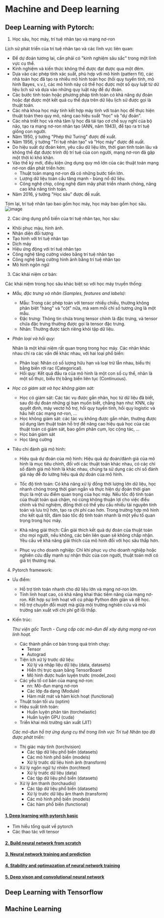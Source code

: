 # Machine and Deep learning

## Deep Learning with Pytorch:

1. Học sâu, học máy, trí tuệ nhân tạo và mạng nơ-ron

  Lịch sử phát triển của trí tuệ nhân tạo và các lĩnh vực liên quan:
  - Để dự đoán tương lai, cần phải có "kinh nghiệm sâu sắc" trong một lĩnh vực cụ thể.
  - Kinh nghiệm và kiến thức không thể được đạt được qua một đêm.
  - Dựa vào các phép tính xác suất, phù hợp với mô hình (pattern fit), các nhà toán học đã tạo ra nhiều mô hình toán học (hồi quy tuyến tính, mô hình Bayes, v.v.), các mô hình này có thể học được một số quy luật từ dữ liệu lịch sử và dựa vào những quy luật này để dự đoán.
  - Các bước tính toán hoặc phương pháp tính toán có khả năng dự đoán hoặc đạt được một kết quả cụ thể dựa trên dữ liệu lịch sử được gọi là thuật toán.
  - Các nhà khoa học máy tính kết hợp máy tính với toán học để thực hiện thuật toán theo quy mô, nâng cao hiệu suất "học" và "dự đoán".
  - Các nhà triết học và nhà tâm lý học đã tái tạo cơ chế suy nghĩ của bộ não, tạo ra mạng nơ-ron nhân tạo (ANN, năm 1943), để tạo ra trí tuệ giống con người.
  - Năm 1950, ý tưởng "Phép thử Turing" được đề xuất.
  - Năm 1956, ý tưởng "Trí tuệ nhân tạo" và "Học máy" được đề xuất.
  - Do hiệu suất dự đoán kém, yêu cầu dữ liệu lớn, thời gian tính toán lâu và không thể đạt được trình độ trí tuệ của con người, mạng nơ-ron đã gặp một thời kì khó khăn.
  - Vào thế kỷ mới, điều kiện ứng dụng quy mô lớn của các thuật toán mạng nơ-ron dần phát triển hơn:
    - Thuật toán mạng nơ-ron đã có những bước tiến lớn.
    - Lượng dữ liệu toàn cầu tăng mạnh - bùng nổ dữ liệu.
    - Công nghệ chip, công nghệ đám mây phát triển nhanh chóng, nâng cao khả năng tính toán.
  - Năm 2016, ý tưởng "Học sâu" được đề xuất.
 
Tóm lại, trí tuệ nhân tạo bao gồm học máy, học máy bao gồm học sâu.
![image](https://github.com/duythanh22/Machine-and-Deep-Learning/assets/84120300/28324c8c-bda9-4969-a57d-db5ac33350f5)

2. Các ứng dụng phổ biến của trí tuệ nhân tạo, học sâu:
  - Khôi phục màu, hình ảnh.
  - Nhận diện đối tượng
  - Tạo hình với trí tuệ nhân tạo
  - Dịch máy
  - Hiệu ứng động với trí tuệ nhân tạo
  - Công nghệ tăng cường video bằng trí tuệ nhân tạo
  - Công nghệ tăng cường hình ảnh bằng trí tuệ nhân tạo
  - Mô hình ngôn ngữ

3. Các khái niệm cơ bản:
  
  Các khái niệm trong học sâu khác biệt so với học máy truyền thống:
  
  - *Mẫu, đặc trưng và nhãn (Samples, features and labels):*
    + Mẫu: Trong các phép toán với tensor nhiều chiều, thường không phân biệt "hàng" và "cột" nữa, mà xem mỗi chỉ số tương ứng là một mẫu.
    + Đặc trưng: Thông tin chứa trong tensor chính là đặc trưng, và tensor chứa đặc trưng thường được gọi là tensor đặc trưng.
    + Nhãn: Thường được tách riêng khỏi tập dữ liệu.
  - *Phân loại và hồi quy:*
  
    Nhãn là một khái niệm rất quan trọng trong học máy. Các nhãn khác nhau chỉ ra các vấn đề khác nhau, với hai loại phổ biến:
      + Phân loại: Nhãn có số lượng hữu hạn và loại trừ lẫn nhau, biểu thị bằng biến rời rạc (Categorical).
      + Hồi quy: Kết quả đầu ra của mô hình là một con số cụ thể, nhãn là một số thực, biểu thị bằng biến liên tục (Continuous).
    
  - *Học có giám sát và học không giám sát:*
    + Học có giám sát: Các tác vụ được gắn nhãn, học từ dữ liệu  đã biết, sau đó dự đoán những gì bạn muốn biết, chẳng hạn như: KNN, cây quyết định, máy vectơ hỗ trợ, hồi quy tuyến tính, hồi quy logistic và hầu hết các mạng nơ-ron, ...
    + Học không giám sát: các tác vụ không được gắn nhãn, thường được sử dụng làm thuật toán hỗ trợ để nâng cao hiệu quả học của các thuật toán có giám sát, bao gồm phân cụm, lọc cộng tác, ...
    + Học bán giám sát
    + Học tăng cường
 
  - Tiêu chí đánh giá mô hình:
    + Hiệu quả dự đoán của mô hình: Hiệu quả dự đoán/đánh giá của mô hình là mục tiêu chính, đối với các thuật toán khác nhau, có các chỉ số đánh giá mô hình là khác nhau, chúng ta sử dụng các chỉ số đánh giá này để đo lường hiệu quả dự đoán của mô hình.
    
    + Tốc độ tính toán: Có khả năng xử lý đồng thời lượng lớn dữ liệu, học nhanh chóng trong thời gian ngắn và thực hiện dự đoán thời gian thực là một ưu điểm quan trọng của học máy. Nếu tốc độ tính toán của thuật toán quá chậm, nó cũng không thuận lợi cho việc điều chỉnh và thử nghiệm, đồng thời có thể yêu cầu nhiều tài nguyên tính toán và lưu trữ hơn, tạo ra chi phí cao hơn. Trong trường hợp mô hình cho kết quả tốt, đảm bảo tốc độ tính toán nhanh là một yếu tố quan trọng trong học máy.
   
    + Khả năng giải thích: Cần giải thích kết quả dự đoán của thuật toán cho mọi người, nếu không, các bên liên quan sẽ không chấp nhận. Yêu cầu về khả năng giải thích của mô hình đối với học sâu thấp hơn.
    
    + Phục vụ cho doanh nghiệp: Chỉ khi phục vụ cho doanh nghiệp hoặc nghiên cứu đẩy mạnh sự nhận thức của con người, thuật toán mới có giá trị thương mại.

4. Pytorch framework:
  - Ưu điểm:
    - Hỗ trợ tính toán nhanh cho dữ liệu lớn và mạng nơ-ron lớn.
    - Tính linh hoạt cao, có khả năng khai thác tiềm năng của mạng nơ-ron. Kết hợp sự linh hoạt với cú pháp Python đơn giản và dễ học.
    - Hỗ trợ chuyển đổi mượt mà giữa môi trường nghiên cứu và môi trường sản xuất với chi phí gỡ lỗi thấp.
  - Kiến trúc:
  
    *Thư viện gốc Torch - Cung cấp các mô-đun để xây dựng mạng nơ-ron linh hoạt.*

    - Các thành phần cơ bản trong quá trình chạy:
      + Tensor
      + Autograd
    - Tiện ích xử lý trước dữ liệu:
      + Xử lý và nhập liệu dữ liệu (data, datasets)
      + Hiển thị trực quan bằng TensorBoard
      + Mô hình được huấn luyện trước (model_zoo)
    - Các yếu tố cơ bản của mạng nơ-ron:
      + nn: Mô-đun mạng nơ-ron
      + Các lớp đa dạng (Module)
      + Hàm mất mát và hàm kích hoạt (functional)
    - Thuật toán tối ưu (optim)
    - Hiệu suất tính toán:
      + Huấn luyện phân tán (torchelastic)
      + Huấn luyện GPU (cuda)
    - Triển khai môi trường sản xuất (JIT)

    *Các mô-đun hỗ trợ ứng dụng cụ thể trong lĩnh vực Trí tuệ Nhân tạo đã được phát triển:*
    - Thị giác máy tính (torchvision)
        + Các tập dữ liệu phổ biến (datasets)
        +  Các mô hình phổ biến (models)
        +  Xử lý trước dữ liệu hình ảnh (transform)
    - Xử lý ngôn ngữ tự nhiên (torchtext)
        + Xử lý trước dữ liệu (data)
        + Các tập dữ liệu phổ biến (datasets)
    - Xử lý âm thanh (torchaudio)
        + Các tập dữ liệu phổ biến (datasets)
        + Xử lý trước dữ liệu âm thanh (transform)
       +  Các mô hình phổ biến (models)
        + Các hàm phổ biến (functional)


#### [1. Deep learning with pytorch basic](https://github.com/duythanh22/Machine-and-Deep-Learning/tree/main/Deep-Learning-Pytorch/1_deep_learning_with_pytorch_basic)
- Tìm hiểu tổng quát về pytorch
- Các thao tác với tensor
#### [2. Build neural network from scratch]()
#### [3. Neural network training and prediction]()
#### [4. Stability and optimazation of neural network training]()
#### [5. Deep vison and convolutional neural network]()

## Deep Learning with Tensorflow

## Machine Learning

